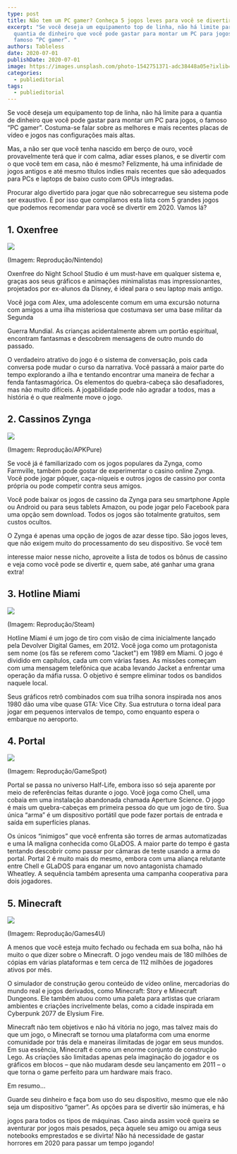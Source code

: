 ```yaml
---
type: post
title: Não tem um PC gamer? Conheça 5 jogos leves para você se divertir em 2020
excerpt: "Se você deseja um equipamento top de linha, não há limite para a
  quantia de dinheiro que você pode gastar para montar um PC para jogos, o
  famoso “PC gamer”. "
authors: Tableless
date: 2020-07-01
publishDate: 2020-07-01
image: https://images.unsplash.com/photo-1542751371-adc38448a05e?ixlib=rb-1.2.1&ixid=eyJhcHBfaWQiOjEyMDd9&auto=format&fit=crop&w=2250&q=80
categories:
  - publieditorial
tags:
  - publieditorial
---
```

Se você deseja um equipamento top de linha, não há limite para a quantia de dinheiro que você pode gastar para montar um PC para jogos, o famoso “PC gamer”. Costuma-se falar sobre as melhores e mais recentes placas de vídeo e jogos nas configurações mais altas.

Mas, a não ser que você tenha nascido em berço de ouro, você provavelmente terá que ir com calma, adiar esses planos, e se divertir com o que você tem em casa, não é mesmo? Felizmente, há uma infinidade de jogos antigos e até mesmo títulos indies mais recentes que são adequados para PCs e laptops de baixo custo com GPUs integradas.

Procurar algo divertido para jogar que não sobrecarregue seu sistema pode ser exaustivo. É por isso que compilamos esta lista com 5 grandes jogos que podemos recomendar para você se divertir em 2020. Vamos lá?

## 1. Oxenfree

![](/images/uploads/img1.png)

(Imagem: Reprodução/Nintendo)

Oxenfree do Night School Studio é um must-have em qualquer sistema e, graças aos seus gráficos e animações minimalistas mas impressionantes, projetados por ex-alunos da Disney, é ideal para o seu laptop mais antigo.

Você joga com Alex, uma adolescente comum em uma excursão noturna com amigos a uma ilha misteriosa que costumava ser uma base militar da Segunda

Guerra Mundial. As crianças acidentalmente abrem um portão espiritual, encontram fantasmas e descobrem mensagens de outro mundo do passado.

O verdadeiro atrativo do jogo é o sistema de conversação, pois cada conversa pode mudar o curso da narrativa. Você passará a maior parte do tempo explorando a ilha e tentando encontrar uma maneira de fechar a fenda fantasmagórica. Os elementos do quebra-cabeça são desafiadores, mas não muito difíceis. A jogabilidade pode não agradar a todos, mas a história é o que realmente move o jogo.

## 2. Cassinos Zynga

![](/images/uploads/img2.png)

(Imagem: Reprodução/APKPure)

Se você já é familiarizado com os jogos populares da Zynga, como Farmville, também pode gostar de experimentar o casino online Zynga. Você pode jogar pôquer, caça-níqueis e outros jogos de cassino por conta própria ou pode competir contra seus amigos.

Você pode baixar os jogos de cassino da Zynga para seu smartphone Apple ou Android ou para seus tablets Amazon, ou pode jogar pelo Facebook para uma opção sem download. Todos os jogos são totalmente gratuitos, sem custos ocultos.

O Zynga é apenas uma opção de jogos de azar desse tipo. São jogos leves, que não exigem muito do processamento do seu dispositivo. Se você tem

interesse maior nesse nicho, aproveite a lista de todos os bônus de cassino e veja como você pode se divertir e, quem sabe, até ganhar uma grana extra!

## 3. Hotline Miami

![](/images/uploads/img3.png)

(Imagem: Reprodução/Steam)

Hotline Miami é um jogo de tiro com visão de cima inicialmente lançado pela Devolver Digital Games, em 2012. Você joga como um protagonista sem nome (os fãs se referem como "Jacket") em 1989 em Miami. O jogo é dividido em capítulos, cada um com várias fases. As missões começam com uma mensagem telefônica que acaba levando Jacket a enfrentar uma operação da máfia russa. O objetivo é sempre eliminar todos os bandidos naquele local.

Seus gráficos retrô combinados com sua trilha sonora inspirada nos anos 1980 dão uma vibe quase GTA: Vice City. Sua estrutura o torna ideal para jogar em pequenos intervalos de tempo, como enquanto espera o embarque no aeroporto.

## 4. Portal

![](/images/uploads/img4.png)

(Imagem: Reprodução/GameSpot)

Portal se passa no universo Half-Life, embora isso só seja aparente por meio de referências feitas durante o jogo. Você joga como Chell, uma cobaia em uma instalação abandonada chamada Aperture Science. O jogo é mais um quebra-cabeças em primeira pessoa do que um jogo de tiro. Sua única “arma” é um dispositivo portátil que pode fazer portais de entrada e saída em superfícies planas.

Os únicos “inimigos” que você enfrenta são torres de armas automatizadas e uma IA maligna conhecida como GLaDOS. A maior parte do tempo é gasta tentando descobrir como passar por câmaras de teste usando a arma do portal. Portal 2 é muito mais do mesmo, embora com uma aliança relutante entre Chell e GLaDOS para enganar um novo antagonista chamado Wheatley. A sequência também apresenta uma campanha cooperativa para dois jogadores.

## 5. Minecraft

![](/images/uploads/img5.png)

(Imagem: Reprodução/Games4U)

A menos que você esteja muito fechado ou fechada em sua bolha, não há muito o que dizer sobre o Minecraft. O jogo vendeu mais de 180 milhões de cópias em várias plataformas e tem cerca de 112 milhões de jogadores ativos por mês.

O simulador de construção gerou conteúdo de vídeo online, mercadorias do mundo real e jogos derivados, como Minecraft: Story e Minecraft Dungeons. Ele também atuou como uma paleta para artistas que criaram ambientes e criações incrivelmente belas, como a cidade inspirada em Cyberpunk 2077 de Elysium Fire.

Minecraft não tem objetivos e não há vitória no jogo, mas talvez mais do que um jogo, o Minecraft se tornou uma plataforma com uma enorme comunidade por trás dela e maneiras ilimitadas de jogar em seus mundos. Em sua essência, Minecraft é como um enorme conjunto de construção Lego. As criações são limitadas apenas pela imaginação do jogador e os gráficos em blocos – que não mudaram desde seu lançamento em 2011 – o que torna o game perfeito para um hardware mais fraco.

Em resumo...

Guarde seu dinheiro e faça bom uso do seu dispositivo, mesmo que ele não seja um dispositivo “gamer”. As opções para se divertir são inúmeras, e há

jogos para todos os tipos de máquinas. Caso ainda assim você queira se aventurar por jogos mais pesados, peça àquele seu amigo ou amiga seus notebooks emprestados e se divirta! Não há necessidade de gastar horrores em 2020 para passar um tempo jogando!
